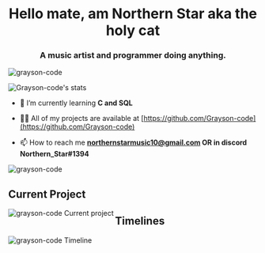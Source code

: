 <h1 align="center">Hello mate, am Northern Star aka the holy cat</h1>
<h3 align="center">A music artist and programmer doing anything.</h3>
<p align="left"> <img src="https://komarev.com/ghpvc/?username=grayson-code&label=Profile%20views&color=0e75b6&style=flat" alt="grayson-code" /> </p>

<!-- <p align="left"> <a href="https://github.com/ryo-ma/github-profile-trophy"><img src="https://github-profile-trophy.vercel.app/?username=grayson-code" alt="grayson-code" /></a> </p> -->

![Grayson-code's stats](https://github-readme-stats.vercel.app/api?username=Grayson-code&theme=tokyonight)



- 🌱 I’m currently learning **C and SQL**

- 👨‍💻 All of my projects are available at [https://github.com/Grayson-code](https://github.com/Grayson-code)

- 📫 How to reach me **northernstarmusic10@gmail.com OR in discord Northern_Star#1394**



<p align="left">
 <p>
   <img align="center" src="https://github-readme-stats.vercel.app/api/top-langs?username=grayson-code&show_icons=true&locale=en&layout=compact&theme=tokyonight" alt="grayson-code" />  </p>
</p>

<h2> Current Project </h2>
<img align="left" src="https://github-readme-stats.vercel.app/api/pin/?username=Grayson-code&repo=greetings-bot&theme=tokyonight" alt="grayson-code Current project"/>

<h2> Timelines </h2>
<img aligh="left" src="https://github-readme-stats.vercel.app/api/wakatime?username=willianrod%theme=tokyonight" alt="grayson-code Timeline"/>
